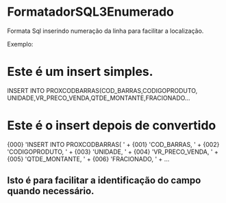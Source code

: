 # FormatadorSQL3Enumerado
 Formata Sql inserindo numeração da linha para facilitar a localização.
 
 Exemplo: 
 # Este é um insert simples.
 
INSERT INTO PROXCODBARRAS(COD_BARRAS,CODIGOPRODUTO,
UNIDADE,VR_PRECO_VENDA,QTDE_MONTANTE,FRACIONADO...

# Este é o insert depois de convertido

{000}  'INSERT INTO PROXCODBARRAS( ' + 
{001}  'COD_BARRAS, ' + 
{002}  'CODIGOPRODUTO, ' + 
{003}  'UNIDADE, ' + 
{004}  'VR_PRECO_VENDA, ' + 
{005}  'QTDE_MONTANTE, ' + 
{006}  'FRACIONADO, ' + ...

## Isto é para facilitar a identificação do campo quando necessário.
